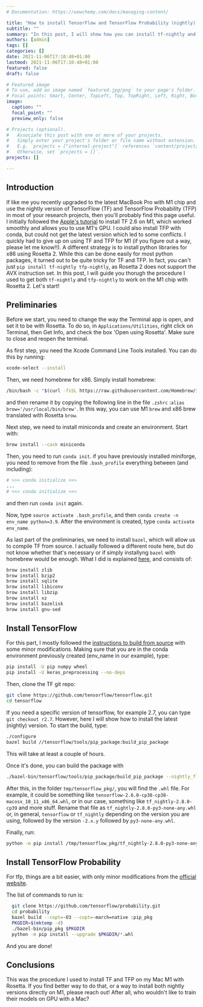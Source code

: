 ```yaml
---
# Documentation: https://wowchemy.com/docs/managing-content/

title: "How to install TensorFlow and TensorFlow Probability (nightly) on Mac M1 Pro with Rosetta"
subtitle: ""
summary: "In this post, I will show how you can install tf-nightly and tfp-nightly on your Mac M1 Pro with Rosetta"
authors: [admin]
tags: []
categories: []
date: 2021-11-06T17:10:48+01:00
lastmod: 2021-11-06T17:10:48+01:00
featured: false
draft: false

# Featured image
# To use, add an image named `featured.jpg/png` to your page's folder.
# Focal points: Smart, Center, TopLeft, Top, TopRight, Left, Right, BottomLeft, Bottom, BottomRight.
image:
  caption: ""
  focal_point: ""
  preview_only: false

# Projects (optional).
#   Associate this post with one or more of your projects.
#   Simply enter your project's folder or file name without extension.
#   E.g. `projects = ["internal-project"]` references `content/project/deep-learning/index.md`.
#   Otherwise, set `projects = []`.
projects: []

---
```


## Introduction

If like me you recently upgraded to the latest MacBook Pro with M1 chip and use the nightly version of TensorFlow (TF) and TensorFlow Probability (TFP) in most of your research projects, then you'll probably find this page useful. I initially followed the [Apple's tutorial](https://developer.apple.com/metal/tensorflow-plugin/) to install TF 2.6 on M1, which worked smoothly and allows you to use M1's GPU. I could also install TFP with conda, but could not get the latest version which led to some conflicts. I quickly had to give up on using TF and TFP for M1 (if you figure out a way, please let me know!!).
A different strategy is to install python libraries for x86 using Rosetta 2. While this can be done easily for most python packages, it turned out to be quite tricky for TF and TFP. In fact, you can't just `pip install tf-nightly tfp-nightly`, as Rosetta 2 does not support the AVX instruction set.
In this post, I will guide you thorugh the procedure I used to get both `tf-nightly` and `tfp-nightly` to work on the M1 chip with Rosetta 2. Let's start!

## Preliminaries

Before we start, you need to change the way the Terminal app is open, and set it to be with Rosetta. To do so, in `Applications/Utilities`, right click on Terminal, then Get Info, and check the box 'Open using Rosetta'. Make sure to close and reopen the terminal.

As first step, you need the Xcode Command Line Tools installed. You can do this by running:

```bash
xcode-select --install
```

Then, we need homebrew for x86. Simply install homebrew:

```bash
/bin/bash -c "$(curl -fsSL https://raw.githubusercontent.com/Homebrew/install/HEAD/install.sh)"
```

and then rename it by copying the following line in the file `.zshrc` :`alias brow='/usr/local/bin/brew'`. In this way, you can use M1  `brew` and x86 brew translated with Rosetta `brow`.

Next step, we need to install miniconda and create an environment. Start with:

```bash
brow install --cask miniconda
```

Then, you need to run `conda init`. if you have previously installed miniforge, you need to remove from the file `.bash_profile` everything between (and including):

```bash
# >>> conda initialize >>>
...
# <<< conda initialize <<<
```

and then run `conda init` again.

Now, type `source activate .bash_profile`, and then `conda create -n env_name python=3.9`. After the environment is created, type `conda activate env_name`.

As last part of the preliminaries, we need to install `bazel`, which will allow us to compile TF from source. I actually followed a different route here, but do not know whether that's necessary or if simply installyng `bazel` with homebrew would be enough. What I did is explained [here](https://github.com/tensorflow/tensorflow/issues/46044#issuecomment-801349383), and consists of:

```bash
brow install zlib
brow install bzip2
brow install sqlite
brow install libiconv
brow install libzip
brow install xz
brow install bazelisk
brow install gnu-sed
```

## Install TensorFlow

For this part, I mostly followed the [instructions to build from source](https://www.tensorflow.org/install/source) with some minor modifications. Making sure that you are in the conda environment previously created (env_name in our example), type:

```bash
pip install -U pip numpy wheel
pip install -U keras_preprocessing --no-deps
```

Then, clone the TF git repo:

```bash
git clone https://github.com/tensorflow/tensorflow.git
cd tensorflow
```

If you need a specific version of tensorflow, for example 2.7, you can type `git checkout r2.7`. However, here I will show how to install the latest (nightly) version. To start the build, type:

```bash
./configure
bazel build //tensorflow/tools/pip_package:build_pip_package
```

This will take at least a couple of hours.

Once it's done, you can build the package with

```bash
./bazel-bin/tensorflow/tools/pip_package/build_pip_package --nightly_flag /tmp/tensorflow_pkg
```

After this, in the folder `tmp/tensorflow_pkg/`, you will find the `.whl` file. For example, it could be something like `tensorflow-2.6.0-cp38-cp38-macosx_10_11_x86_64.whl`, or in our case, something like `tf_nightly-2.8.0-cp39` and more stuff. Rename that file as `tf_nightly-2.8.0-py3-none-any.whl` or, in general, `tensorflow` or `tf_nightly` depending on the version you are using, followed by the version `-2.x.y` followed by `py3-none-any.whl`.

Finally, run:

```bash
python -m pip install /tmp/tensorflow_pkg/tf_nightly-2.8.0-py3-none-any.whl
```
## Install TensorFlow Probability

For tfp, things are a bit easier, with only minor modifications from the [official website](https://www.tensorflow.org/probability/install).

The list of commands to run is:

```bash
  git clone https://github.com/tensorflow/probability.git
  cd probability
  bazel build --copt=-O3 --copt=-march=native :pip_pkg
  PKGDIR=$(mktemp -d)
  ./bazel-bin/pip_pkg $PKGDIR
  python -m pip install --upgrade $PKGDIR/*.whl
```

And you are done!


## Conclusions
This was the procedure I used to install TF and TFP on my Mac M1 with Rosetta. If you find better way to do that, or a way to install both nightly versions directly on M1, please reach out!
After all, who wouldn't like to train their models on GPU with a Mac?
